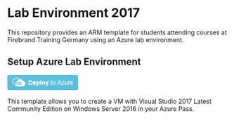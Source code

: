 # Lab Environment 2017
This repository provides an ARM template for students attending courses at Firebrand Training Germany using an Azure lab environment.

## Setup Azure Lab Environment

<a href="https://portal.azure.com/#create/Microsoft.Template/uri/https%3A%2F%2Fraw.githubusercontent.com%2FSJaschinski%2F20483-Programming-in-C-Sharp%2Fmaster%2FLabEnvironment%2Ftemplate.json" target="_blank">
    <img src="https://raw.githubusercontent.com/Azure/azure-quickstart-templates/master/1-CONTRIBUTION-GUIDE/images/deploytoazure.png"/>
</a>

This template allows you to create a VM with Visual Studio 2017 Latest Community Edition on Windows Server 2016 in your Azure Pass.
